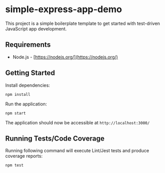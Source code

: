 # simple-express-app-demo

This project is a simple boilerplate template to get started with test-driven JavaScript app development.

## Requirements

* Node.js - [https://nodejs.org/](https://nodejs.org/)


## Getting Started

Install dependencies:

```
npm install
```

Run the application:

```
npm start
```

The application should now be accessible at `http://localhost:3000/`

## Running Tests/Code Coverage

Running following command will execute Lint/Jest tests and produce coverage reports:

```
npm test
```
